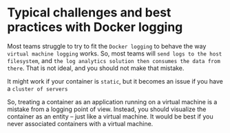 # Typical challenges and best practices with Docker logging
Most teams struggle to try to fit the `Docker logging` to behave the way `virtual machine logging` works. So, most teams will `send logs to the host filesystem`, and `the log analytics solution then consumes the data from there`. That is not ideal, and you should not make that mistake.

It might work if your container is `static`, but it becomes an issue if you have a `cluster of servers`

So, treating a container as an application running on a virtual machine is a mistake from a logging point of view. Instead, you should visualize the container as an entity – just like a virtual machine. It would be best if you never associated containers with a virtual machine.